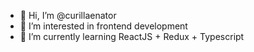 - 👋 Hi, I’m @curillaenator
- 👀 I’m interested in frontend development
- 🌱 I’m currently learning ReactJS + Redux + Typescript

<!---
curillaenator/curillaenator is a ✨ special ✨ repository because its `README.md` (this file) appears on your GitHub profile.
You can click the Preview link to take a look at your changes.
--->
